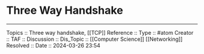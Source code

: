 # Three Way Handshake


---
Topics :: Three way handshake, [[TCP]]
Reference ::
Type :: #atom
Creator ::
TAF ::
Discussion ::
Dis_Topic :: [[Computer Science]] [[Networking]]
Resolved ::
Date :: 2024-03-26 23:54
